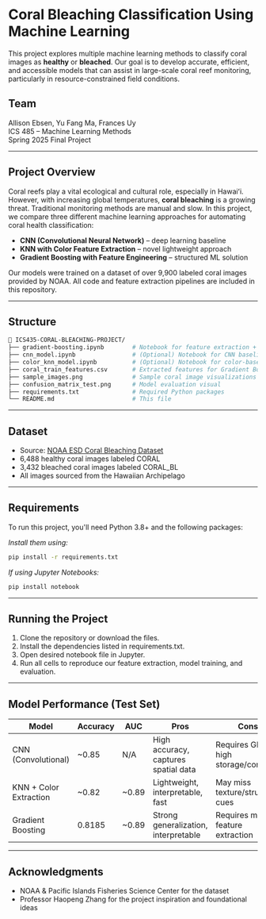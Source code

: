 # Coral Bleaching Classification Using Machine Learning

This project explores multiple machine learning methods to classify coral images as **healthy** or **bleached**. Our goal is to develop accurate, efficient, and accessible models that can assist in large-scale coral reef monitoring, particularly in resource-constrained field conditions.

## Team
Allison Ebsen, Yu Fang Ma, Frances Uy  
ICS 485 – Machine Learning Methods  
Spring 2025 Final Project

---

## Project Overview

Coral reefs play a vital ecological and cultural role, especially in Hawaiʻi. However, with increasing global temperatures, **coral bleaching** is a growing threat. Traditional monitoring methods are manual and slow. In this project, we compare three different machine learning approaches for automating coral health classification:

- **CNN (Convolutional Neural Network)** – deep learning baseline
- **KNN with Color Feature Extraction** – novel lightweight approach
- **Gradient Boosting with Feature Engineering** – structured ML solution

Our models were trained on a dataset of over 9,900 labeled coral images provided by NOAA. All code and feature extraction pipelines are included in this repository.

---

## Structure

```bash
📁 ICS435-CORAL-BLEACHING-PROJECT/
├── gradient-boosting.ipynb        # Notebook for feature extraction + Gradient Boosting
├── cnn_model.ipynb                # (Optional) Notebook for CNN baseline
├── color_knn_model.ipynb          # (Optional) Notebook for color-based KNN model
├── coral_train_features.csv       # Extracted features for Gradient Boosting
├── sample_images.png              # Sample coral image visualizations
├── confusion_matrix_test.png      # Model evaluation visual
├── requirements.txt               # Required Python packages
└── README.md                      # This file
```

---

## Dataset
- Source: [NOAA ESD Coral Bleaching Dataset](https://huggingface.co/datasets/akridge/NOAA-ESD-CORAL-Bleaching-Dataset)
- 6,488 healthy coral images labeled CORAL
- 3,432 bleached coral images labeled CORAL_BL
- All images sourced from the Hawaiian Archipelago

---

## Requirements
To run this project, you'll need Python 3.8+ and the following packages:

_Install them using:_
```bash
pip install -r requirements.txt
```

_If using Jupyter Notebooks:_
```bash
pip install notebook
```

---

## Running the Project
1. Clone the repository or download the files.
2. Install the dependencies listed in requirements.txt.
3. Open desired notebook file in Jupyter.
4. Run all cells to reproduce our feature extraction, model training, and evaluation.

---

## Model Performance (Test Set)

| Model                  | Accuracy | AUC   | Pros                                  | Cons                                |
|------------------------|----------|-------|---------------------------------------|-------------------------------------|
| CNN (Convolutional)    | ~0.85    | N/A   | High accuracy, captures spatial data  | Requires GPU, high storage/compute  |
| KNN + Color Extraction | ~0.82    | ~0.89 | Lightweight, interpretable, fast      | May miss texture/structural cues    |
| Gradient Boosting      | 0.8185   | ~0.89 | Strong generalization, interpretable  | Requires manual feature extraction  |


---

## Acknowledgments

- NOAA & Pacific Islands Fisheries Science Center for the dataset
- Professor Haopeng Zhang for the project inspiration and foundational ideas